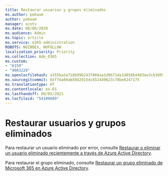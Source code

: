 ```yaml
---
title: Restaurar usuarios y grupos eliminados
ms.author: pebaum
author: pebaum
manager: scotv
ms.date: 08/06/2020
ms.audience: Admin
ms.topic: article
ms.service: o365-administration
ROBOTS: NOINDEX, NOFOLLOW
localization_priority: Priority
ms.collection: Adm_O365
ms.custom:
- "6159"
- "9003228"
ms.openlocfilehash: a355ba2a718b99b243f866aa1d9b71da1d858bd403ee3cb3d95e06723eea83ab
ms.sourcegitcommit: b5f7da89a650d2915dc652449623c78be6247175
ms.translationtype: HT
ms.contentlocale: es-ES
ms.lasthandoff: 08/05/2021
ms.locfileid: "54109689"
---
```

# <a name="restore-deleted-users-and-groups"></a>Restaurar usuarios y grupos eliminados

Para restaurar un usuario eliminado por error, consulte [Restaurar o eliminar un usuario eliminado recientemente a través de Azure Active Directory](https://docs.microsoft.com/azure/active-directory/fundamentals/active-directory-users-restore?context=azure/active-directory/users-groups-roles/context/ugr-context).

Para restaurar el grupo eliminado, consulte [Restaurar un grupo eliminado de Microsoft 365 en Azure Active Directory](https://docs.microsoft.com/azure/active-directory/users-groups-roles/groups-restore-deleted).